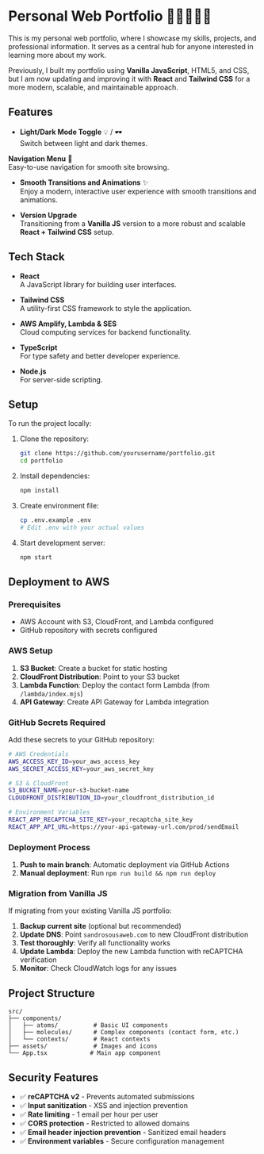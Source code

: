# Personal Web Portfolio 🧑🏼‍💻💼📝

This is my personal web portfolio, where I showcase my skills, projects, and professional information. It serves as a central hub for anyone interested in learning more about my work.

Previously, I built my portfolio using **Vanilla JavaScript**, HTML5, and CSS, but I am now updating and improving it with **React** and **Tailwind CSS** for a more modern, scalable, and maintainable approach.

## Features

- **Light/Dark Mode Toggle** 💡 / 🕶️  
  Switch between light and dark themes.

**Navigation Menu** 🧭  
Easy-to-use navigation for smooth site browsing.

- **Smooth Transitions and Animations** ✨  
  Enjoy a modern, interactive user experience with smooth transitions and animations.

- **Version Upgrade**  
  Transitioning from a **Vanilla JS** version to a more robust and scalable **React + Tailwind CSS** setup.

## Tech Stack

- **React**  
  A JavaScript library for building user interfaces.

- **Tailwind CSS**  
  A utility-first CSS framework to style the application.

- **AWS Amplify, Lambda & SES**  
  Cloud computing services for backend functionality.

- **TypeScript**  
  For type safety and better developer experience.

- **Node.js**  
  For server-side scripting.

## Setup

To run the project locally:

1. Clone the repository:
   ```bash
   git clone https://github.com/yourusername/portfolio.git
   cd portfolio
   ```

2. Install dependencies:
   ```bash
   npm install
   ```

3. Create environment file:
   ```bash
   cp .env.example .env
   # Edit .env with your actual values
   ```

4. Start development server:
   ```bash
   npm start
   ```

## Deployment to AWS

### Prerequisites
- AWS Account with S3, CloudFront, and Lambda configured
- GitHub repository with secrets configured

### AWS Setup
1. **S3 Bucket**: Create a bucket for static hosting
2. **CloudFront Distribution**: Point to your S3 bucket
3. **Lambda Function**: Deploy the contact form Lambda (from `/lambda/index.mjs`)
4. **API Gateway**: Create API Gateway for Lambda integration

### GitHub Secrets Required
Add these secrets to your GitHub repository:

```bash
# AWS Credentials
AWS_ACCESS_KEY_ID=your_aws_access_key
AWS_SECRET_ACCESS_KEY=your_aws_secret_key

# S3 & CloudFront
S3_BUCKET_NAME=your-s3-bucket-name
CLOUDFRONT_DISTRIBUTION_ID=your_cloudfront_distribution_id

# Environment Variables
REACT_APP_RECAPTCHA_SITE_KEY=your_recaptcha_site_key
REACT_APP_API_URL=https://your-api-gateway-url.com/prod/sendEmail
```

### Deployment Process
1. **Push to main branch**: Automatic deployment via GitHub Actions
2. **Manual deployment**: Run `npm run build && npm run deploy`

### Migration from Vanilla JS
If migrating from your existing Vanilla JS portfolio:

1. **Backup current site** (optional but recommended)
2. **Update DNS**: Point `sandrosousaweb.com` to new CloudFront distribution
3. **Test thoroughly**: Verify all functionality works
4. **Update Lambda**: Deploy the new Lambda function with reCAPTCHA verification
5. **Monitor**: Check CloudWatch logs for any issues

## Project Structure

```
src/
├── components/
│   ├── atoms/          # Basic UI components
│   ├── molecules/      # Complex components (contact form, etc.)
│   └── contexts/       # React contexts
├── assets/             # Images and icons
└── App.tsx            # Main app component
```

## Security Features

- ✅ **reCAPTCHA v2** - Prevents automated submissions
- ✅ **Input sanitization** - XSS and injection prevention
- ✅ **Rate limiting** - 1 email per hour per user
- ✅ **CORS protection** - Restricted to allowed domains
- ✅ **Email header injection prevention** - Sanitized email headers
- ✅ **Environment variables** - Secure configuration management
